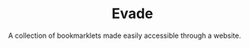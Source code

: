 <h1 align="center">Evade</h1>

A collection of bookmarklets made easily accessible through a website.
